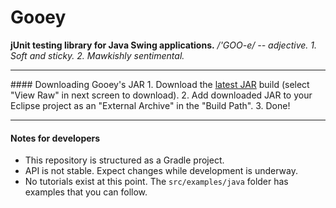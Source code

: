 Gooey
=====
**jUnit testing library for Java Swing applications.**
*/'GOO-e/ -- adjective. 1. Soft and sticky. 2. Mawkishly sentimental.*
<hr>
#### Downloading Gooey's JAR
1. Download the <a href="https://github.com/robertoaflores/Gooey/blob/master/Gooey/gooey.jar">latest JAR</a> build (select "View Raw" in next screen to download).
2. Add downloaded JAR to your Eclipse project as an "External Archive" in the "Build Path".
3. Done!
<hr>

#### Notes for developers
* This repository is structured as a Gradle project.
* API is not stable. Expect changes while development is underway.
* No tutorials exist at this point. The ```src/examples/java``` folder has examples that you can follow.